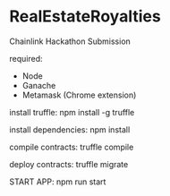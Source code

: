 # RealEstateRoyalties
Chainlink Hackathon Submission

required:
- Node
- Ganache
- Metamask (Chrome extension)

install truffle:
npm install -g truffle

install dependencies:
npm install

compile contracts:
truffle compile

deploy contracts:
truffle migrate

START APP:
npm run start
